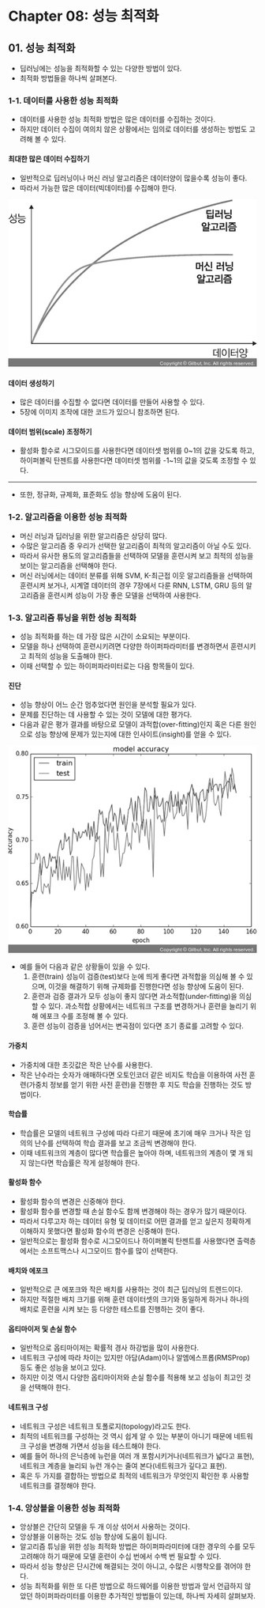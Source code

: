 # Chapter 08: 성능 최적화
## 01. 성능 최적화
- 딥러닝에는 성능을 최적화할 수 있는 다양한 방법이 있다.
- 최적화 방법들을 하나씩 살펴본다.

### 1-1. 데이터를 사용한 성능 최적화
- 데이터를 사용한 성능 최적화 방법은 많은 데이터를 수집하는 것이다.
- 하지만 데이터 수집이 여의치 않은 상황에서는 임의로 데이터를 생성하는 방법도 고려해 볼 수 있다.

#### 최대한 많은 데이터 수집하기
- 일반적으로 딥러닝이나 머신 러닝 알고리즘은 데이터양이 많을수록 성능이 좋다.
- 따라서 가능한 많은 데이터(빅데이터)를 수집해야 한다.

![](./assets/Ch08/deeplearning01.jpg)

#### 데이터 생성하기
- 많은 데이터를 수집할 수 없다면 데이터를 만들어 사용할 수 있다.
- 5장에 이미지 조작에 대한 코드가 있으니 참조하면 된다.

#### 데이터 범위(scale) 조정하기
- 활성화 함수로 시그모이드를 사용한다면 데이터셋 범위를 0~1의 값을 갖도록 하고, 하이퍼볼릭 탄젠트를 사용한다면 데이터셋 범위를 -1~1의 값을 갖도록 조정할 수 있다.

---
- 또한, 정규화, 규제화, 표준화도 성능 향상에 도움이 된다.

### 1-2. 알고리즘을 이용한 성능 최적화
- 머신 러닝과 딥러닝을 위한 알고리즘은 상당히 많다.
- 수많은 알고리즘 중 우리가 선택한 알고리즘이 최적의 알고리즘이 아닐 수도 있다.
- 따라서 유사한 용도의 알고리즘들을 선택하여 모델을 훈련시켜 보고 최적의 성능을 보이는 알고리즘을 선택해야 한다.
- 머신 러닝에서는 데이터 분류를 위해 SVM, K-최근접 이웃 알고리즘들을 선택하여 훈련시켜 보거나, 시계열 데이터의 경우 7장에서 다룬 RNN, LSTM, GRU 등의 알고리즘을 훈련시켜 성능이 가장 좋은 모델을 선택하여 사용한다.

### 1-3. 알고리즘 튜닝을 위한 성능 최적화
- 성능 최적화를 하는 데 가장 많은 시간이 소요되는 부분이다.
- 모델을 하나 선택하여 훈련시키려면 다양한 하이퍼파라미터를 변경하면서 훈련시키고 최적의 성능을 도출해야 한다.
- 이때 선택할 수 있는 하이퍼파라미터로는 다음 항목들이 있다.

#### 진단
- 성능 향상이 어느 순간 멈추었다면 원인을 분석할 필요가 있다.
- 문제를 진단하는 데 사용할 수 있는 것이 모델에 대한 평가다.
- 다음과 같은 평가 결과를 바탕으로 모델이 과적합(over-fitting)인지 혹은 다른 원인으로 성능 향상에 문제가 있는지에 대한 인사이트(insight)를 얻을 수 있다.

![](./assets/Ch08/deeplearning02.jpg)

- 예를 들어 다음과 같은 상황들이 있을 수 있다.
    1. 훈련(train) 성능이 검증(test)보다 눈에 띄게 좋다면 과적합을 의심해 볼 수 있으며, 이것을 해결하기 위해 규제화를 진행한다면 성능 향상에 도움이 된다.
    2. 훈련과 검증 결과가 모두 성능이 좋지 않다면 과소적합(under-fitting)을 의심할 수 있다. 과소적합 상황에서는 네트워크 구조를 변경하거나 훈련을 늘리기 위해 에포크 수를 조정해 볼 수 있다.
    3. 훈련 성능이 검증을 넘어서는 변곡점이 있다면 조기 종료를 고려할 수 있다.

#### 가중치
- 가중치에 대한 초깃값은 작은 난수를 사용한다.
- 작은 난수라는 숫자가 애매하다면 오토인코더 같은 비지도 학습을 이용하여 사전 훈련(가중치 정보를 얻기 위한 사전 훈련)을 진행한 후 지도 학습을 진행하는 것도 방법이다.

#### 학습률
- 학습률은 모델의 네트워크 구성에 따라 다르기 때문에 초기에 매우 크거나 작은 임의의 난수를 선택하여 학습 결과를 보고 조금씩 변경해야 한다.
- 이때 네트워크의 계층이 많다면 학습률은 높아야 하며, 네트워크의 계층이 몇 개 되지 않는다면 학습률은 작게 설정해야 한다.

#### 활성화 함수
- 활성화 함수의 변경은 신중해야 한다.
- 활성화 함수를 변경할 때 손실 함수도 함께 변경해야 하는 경우가 많기 때문이다.
- 따라서 다루고자 하는 데이터 유형 및 데이터로 어떤 결과를 얻고 싶은지 정확하게 이해하지 못했다면 활성화 함수의 변경은 신중해야 한다.
- 일반적으로는 활성화 함수로 시그모이드나 하이퍼볼릭 탄젠트를 사용했다면 출력층에서는 소프트맥스나 시그모이드 함수를 많이 선택한다.

#### 배치와 에포크
- 일반적으로 큰 에포크와 작은 배치를 사용하는 것이 최근 딥러닝의 트렌드이다.
- 하지만 적절한 배치 크기를 위해 훈련 데이터셋의 크기와 동일하게 하거나 하나의 배치로 훈련을 시켜 보는 등 다양한 테스트를 진행하는 것이 좋다.

#### 옵티마이저 및 손실 함수
- 일반적으로 옵티마이저는 확률적 경사 하강법을 많이 사용한다.
- 네트워크 구성에 따라 차이는 있지만 아담(Adam)이나 알엠에스프롭(RMSProp) 등도 좋은 성능을 보이고 있다.
- 하지만 이것 역시 다양한 옵티마이저와 손실 함수를 적용해 보고 성능이 최고인 것을 선택해야 한다.

#### 네트워크 구성
- 네트워크 구성은 네트워크 토폴로지(topology)라고도 한다.
- 최적의 네트워크를 구성하는 것 역시 쉽게 알 수 있는 부분이 아니기 때문에 네트워크 구성을 변경해 가면서 성능을 테스트해야 한다.
- 예를 들어 하나의 은닉층에 뉴런을 여러 개 포함시키거나(네트워크가 넓다고 표현), 네트워크 계층을 늘리되 뉴런 개수는 줄여 본다(네트워크가 깊다고 표현).
- 혹은 두 가지를 결합하는 방법으로 최적의 네트워크가 무엇인지 확인한 후 사용할 네트워크를 결정해야 한다.

### 1-4. 앙상블을 이용한 성능 최적화
- 앙상블은 간단히 모델을 두 개 이상 섞어서 사용하는 것이다.
- 앙상블을 이용하는 것도 성능 향상에 도움이 됩니다.
- 알고리즘 튜닝을 위한 성능 최적화 방법은 하이퍼파라미터에 대한 경우의 수를 모두 고려해야 하기 때문에 모델 훈련이 수십 번에서 수백 번 필요할 수 있다.
- 따라서 성능 향상은 단시간에 해결되는 것이 아니고, 수많은 시행착오를 겪어야 한다.
- 성능 최적화를 위한 또 다른 방법으로 하드웨어를 이용한 방법과 앞서 언급하지 않았던 하이퍼파라미터를 이용한 추가적인 방법들이 있는데, 하나씩 자세히 살펴보자.